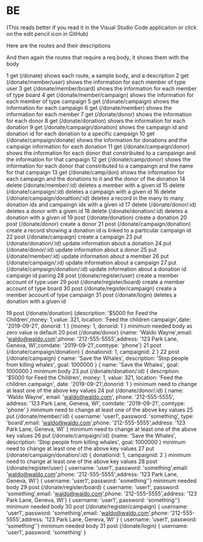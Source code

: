 # BE
(This reads better if you read it in the Visual Studio Code applicaiton or click on the edit pencil icon in GitHub)

Here are the routes and their descriptions

And then again the routes that require a req.body, it shows them with the body

1	get (/donate)		                    shows each route, a sample body, and a description
2	get (/donate/member/user)		        shows the information for each member of type user
3	get (/donate/member/board)		        shows the information for each member of type board
4	get (/donate/member/campaign)		    shows the information for each member of type campaign
5	get (/donate/campaign)		            shows the information for each campaign
6	get (/donate/member)		            shows the information for each member
7	get (/donate/donor)		                shows the information for each donor
8	get (/donate/donation)		            shows the information for each donation
9	get (/donate/campaign/donation)		    shows the campaign id and donation id for each donation to a specific campaign
10	get (/donate/campaign/donate)		    shows the information for donations and the campaign information for each donation
11	get (/donate/campaign/donor)		    shows the information for each donor that constributed to a campaingn and the information for that campaign
12	get (/donate/camp/donor)		        shows the information for each donor that constributed to a campaingn and the name for that campaign
13	get (/donate/camp/don)		            shows the information for each campaign and the donations to it and the donor of the donation
14	delete (/donate/member/:id)		        deletes a member with a given id
15	delete (/donate/campaign/:id)		    deletes a campaign with a given id
16	delete (/donate/campaign/donattion/:id)	 deletes a record in the many to many donation ids and campaingn ids with a given id
17	delete (/donate/donor/:id)		         deletes a donor with a given id
18	delete (/donate/donation/:id)		     deletes a donation with a given id
19	post (/donate/donation)                	create a donation
20	post (/donate/donor)                	create a donor
21	post (/donate/campaign/donation)	 	create a record showing a donation id is linked to a particular campaign id
22	post (/donate/campaign)	            	create a campaign
23	put (/donate/donation/:id)          	update information about a donation
24	put (/donate/donor/:id)             	update information about a donor
25	put (/donate/member/:id)            	update information about a member
26	put (/donate/campaign/:id)          	update information about a campaign
27	put (/donate/campaign/donation/:id) 	update information about a donation id campaign id pairing
28	post (/donate/register/user)	    	create a member account of type user
29	post (/donate/register/board)	    	create a member account of type board
30	post (/donate/register/campaign)	 	create a member account of type campaign
31	post (/donate/login)	                deletes a donation with a given id

19	post (/donate/donation)
{description: '$5000 for Feed the Children',money: 1,value: 321, location: 'Feed the children campaign',date: '2019-09-21', donorid: 1 }
{money: 1, donorid: 1 } minimum needed body as zero value is default
20	post (/donate/donor)
{name: 'Waldo Wayne',email: 'waldo@waldo.com',phone: '212-555-5555',address: '123 Park Lane, Geneva, WI',comdate: '2019-09-21',comtype: 'phone'}
21	post (/donate/campaign/donation)
{ donationid: 1, campaignid: 2 }
22	post (/donate/campaign)
{ name: 'Save the Whales', description: 'Stop people from killing whales', goal: 1000000 }
{ name: 'Save the Whales', goal: 1000000 } minimum body
23	put (/donate/donation/:id)
{ description: '$5000 for Feed the Children', money: 1, value: 321, location: 'Feed the children campaign', date: '2019-09-21',donorid: 1 }
minimum need to change at least one of the above key values
24	put (/donate/donor/:id)
{ name: 'Waldo Wayne', email: 'waldo@waldo.com', phone: '212-555-5555', address: '123 Park Lane, Geneva, WI', comdate: '2019-09-21', comtype: 'phone' }
minimum need to change at least one of the above key values
25	put (/donate/member/:id)
{ username: 'user1', password: 'something', type: 'board',email: 'waldo@waldo.com',phone: '212-555-5555',address: '123 Park Lane, Geneva, WI' }
minimum need to change at least one of the above key values
26	put (/donate/campaign/:id)
{name: 'Save the Whales', description: 'Stop people from killing whales', goal: 1000000 }
minimum need to change at least one of the above key values
27	put (/donate/campaign/donation/:id)
{ donationid: 1, campaignid: 2 }
minimum need to change at least one of the above key values
28	post (/donate/register/user)
{ username: 'user1', password: 'something',email: 'waldo@waldo.com',phone: '212-555-5555',address: '123 Park Lane, Geneva, WI'}
{ username: 'user1', password: 'something''} minimum needed body
29	post (/donate/register/board)
{ username: 'user1', password: 'something',email: 'waldo@waldo.com',phone: '212-555-5555',address: '123 Park Lane, Geneva, WI'}
{ username: 'user1', password: 'something''} minimum needed body
30	post (/donate/register/campaign)
{ username: 'user1', password: 'something',email: 'waldo@waldo.com',phone: '212-555-5555',address: '123 Park Lane, Geneva, WI' }
{ username: 'user1', password: 'something''} minimum needed body
31	post (/donate/login)
{ username: 'user1', password: 'something' }
